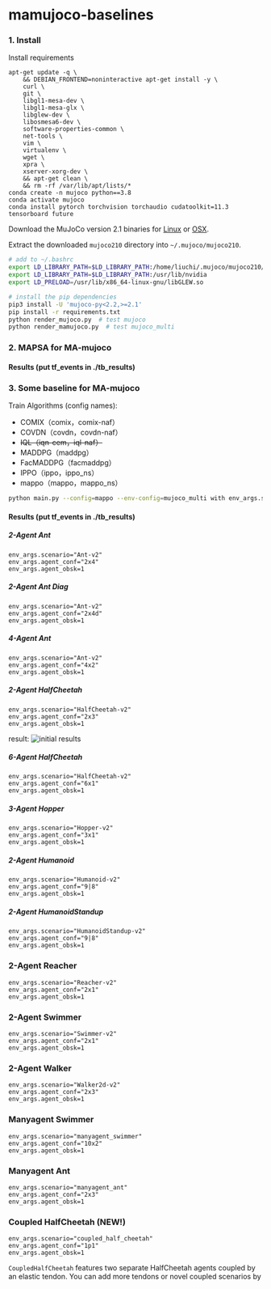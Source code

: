 # mamujoco-baselines

###  1. Install

Install requirements

```shell
apt-get update -q \
    && DEBIAN_FRONTEND=noninteractive apt-get install -y \
    curl \
    git \
    libgl1-mesa-dev \
    libgl1-mesa-glx \
    libglew-dev \
    libosmesa6-dev \
    software-properties-common \
    net-tools \
    vim \
    virtualenv \
    wget \
    xpra \
    xserver-xorg-dev \
    && apt-get clean \
    && rm -rf /var/lib/apt/lists/*
conda create -n mujoco python==3.8
conda activate mujoco
conda install pytorch torchvision torchaudio cudatoolkit=11.3 tensorboard future
```

Download the MuJoCo version 2.1 binaries for [Linux](https://mujoco.org/download/mujoco210-linux-x86_64.tar.gz) or [OSX](https://mujoco.org/download/mujoco210-macos-x86_64.tar.gz).

Extract the downloaded `mujoco210` directory into `~/.mujoco/mujoco210`.

```sh
# add to ~/.bashrc
export LD_LIBRARY_PATH=$LD_LIBRARY_PATH:/home/liuchi/.mujoco/mujoco210/bin
export LD_LIBRARY_PATH=$LD_LIBRARY_PATH:/usr/lib/nvidia
export LD_PRELOAD=/usr/lib/x86_64-linux-gnu/libGLEW.so

# install the pip dependencies
pip3 install -U 'mujoco-py<2.2,>=2.1'
pip install -r requirements.txt
python render_mujoco.py  # test mujoco
python render_mamujoco.py  # test mujoco_multi
```

### 2. MAPSA  for MA-mujoco 
#### Results (put tf_events in ./tb_results)



### 3. Some baseline for MA-mujoco 

Train Algorithms (config names): 
- COMIX（comix，comix-naf）
- COVDN（covdn，covdn-naf）
- ~~IQL（iqn-cem，iql-naf）~~
- MADDPG（maddpg）
- FacMADDPG（facmaddpg）
- IPPO（ippo，ippo_ns）
- mappo（mappo，mappo_ns）

``` sh
python main.py --config=mappo --env-config=mujoco_multi with env_args.scenario="HalfCheetah-v2"
```
#### Results (put tf_events in ./tb_results)


##### 2-Agent Ant

```
env_args.scenario="Ant-v2"
env_args.agent_conf="2x4"
env_args.agent_obsk=1
```



##### 2-Agent Ant Diag

```
env_args.scenario="Ant-v2"
env_args.agent_conf="2x4d"
env_args.agent_obsk=1
```

##### 4-Agent Ant

```
env_args.scenario="Ant-v2"
env_args.agent_conf="4x2"
env_args.agent_obsk=1
```

##### 2-Agent HalfCheetah

```
env_args.scenario="HalfCheetah-v2"
env_args.agent_conf="2x3"
env_args.agent_obsk=1
```
result:
![initial results](https://img-blog.csdnimg.cn/de2e13b6b39c47f1acfce1f378be397c.png)

##### 6-Agent HalfCheetah

```
env_args.scenario="HalfCheetah-v2"
env_args.agent_conf="6x1"
env_args.agent_obsk=1
```

##### 3-Agent Hopper

```
env_args.scenario="Hopper-v2"
env_args.agent_conf="3x1"
env_args.agent_obsk=1
```

##### 2-Agent Humanoid

```
env_args.scenario="Humanoid-v2"
env_args.agent_conf="9|8"
env_args.agent_obsk=1
```

##### 2-Agent HumanoidStandup

```
env_args.scenario="HumanoidStandup-v2"
env_args.agent_conf="9|8"
env_args.agent_obsk=1
```

### 2-Agent Reacher

```
env_args.scenario="Reacher-v2"
env_args.agent_conf="2x1"
env_args.agent_obsk=1
```

### 2-Agent Swimmer

```
env_args.scenario="Swimmer-v2"
env_args.agent_conf="2x1"
env_args.agent_obsk=1
```

### 2-Agent Walker

```
env_args.scenario="Walker2d-v2"
env_args.agent_conf="2x3"
env_args.agent_obsk=1
```

### Manyagent Swimmer

```
env_args.scenario="manyagent_swimmer"
env_args.agent_conf="10x2"
env_args.agent_obsk=1
```

### Manyagent Ant

```
env_args.scenario="manyagent_ant"
env_args.agent_conf="2x3"
env_args.agent_obsk=1
```

### Coupled HalfCheetah (NEW!)

```
env_args.scenario="coupled_half_cheetah"
env_args.agent_conf="1p1"
env_args.agent_obsk=1
```

`CoupledHalfCheetah` features two separate HalfCheetah agents coupled by an elastic tendon. You can add more tendons or novel coupled scenarios by
